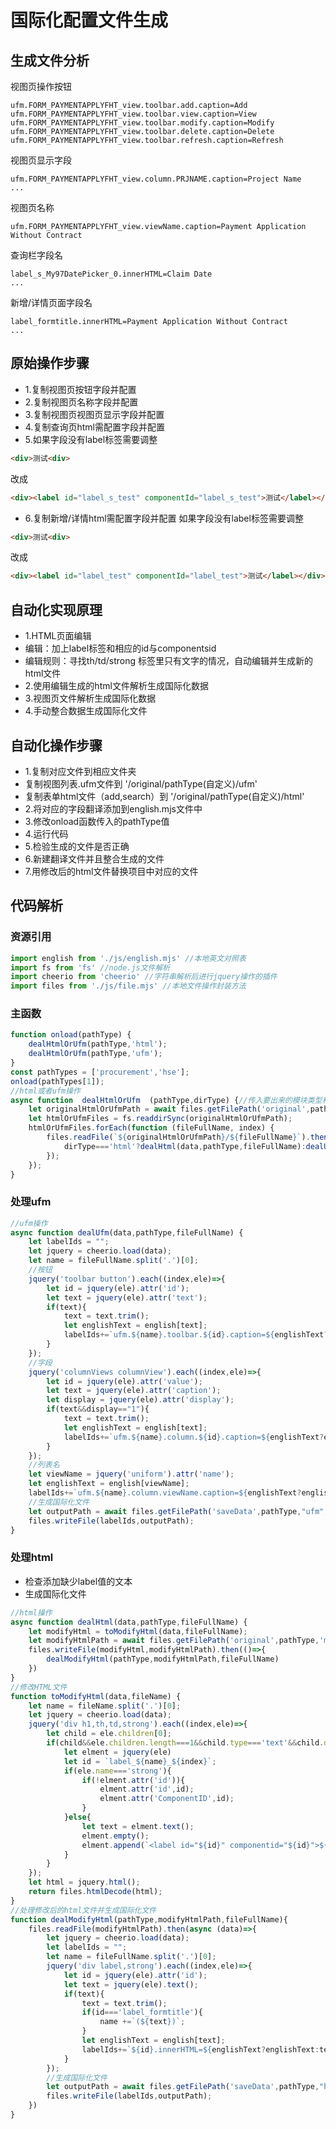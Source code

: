 # 国际化配置文件生成
## 生成文件分析
视图页操作按钮
```
ufm.FORM_PAYMENTAPPLYFHT_view.toolbar.add.caption=Add
ufm.FORM_PAYMENTAPPLYFHT_view.toolbar.view.caption=View
ufm.FORM_PAYMENTAPPLYFHT_view.toolbar.modify.caption=Modify
ufm.FORM_PAYMENTAPPLYFHT_view.toolbar.delete.caption=Delete
ufm.FORM_PAYMENTAPPLYFHT_view.toolbar.refresh.caption=Refresh
```
视图页显示字段
```
ufm.FORM_PAYMENTAPPLYFHT_view.column.PRJNAME.caption=Project Name
...
```
视图页名称
```
ufm.FORM_PAYMENTAPPLYFHT_view.viewName.caption=Payment Application Without Contract
```
查询栏字段名
```
label_s_My97DatePicker_0.innerHTML=Claim Date
...
```
新增/详情页面字段名
```
label_formtitle.innerHTML=Payment Application Without Contract 
...
```
## 原始操作步骤
* 1.复制视图页按钮字段并配置
* 2.复制视图页名称字段并配置
* 3.复制视图页视图页显示字段并配置
* 4.复制查询页html需配置字段并配置
* 5.如果字段没有label标签需要调整
```html
<div>测试<div>
```
改成
```html
<div><label id="label_s_test" componentId="label_s_test">测试</label></div>
```
* 6.复制新增/详情html需配置字段并配置
如果字段没有label标签需要调整
```html
<div>测试<div>
```
改成
```html
<div><label id="label_test" componentId="label_test">测试</label></div>
```
## 自动化实现原理
 * 1.HTML页面编辑
 * 编辑：加上label标签和相应的id与componentsid
 * 编辑规则：寻找th/td/strong 标签里只有文字的情况，自动编辑并生成新的html文件
 * 2.使用编辑生成的html文件解析生成国际化数据
 * 3.视图页文件解析生成国际化数据
 * 4.手动整合数据生成国际化文件

## 自动化操作步骤
 * 1.复制对应文件到相应文件夹
 * 复制视图列表.ufm文件到 '/original/pathType(自定义)/ufm'
 * 复制表单html文件（add,search）到 '/original/pathType(自定义)/html'
 * 2.将对应的字段翻译添加到english.mjs文件中
 * 3.修改onload函数传入的pathType值
 * 4.运行代码
 * 5.检验生成的文件是否正确
 * 6.新建翻译文件并且整合生成的文件
 * 7.用修改后的html文件替换项目中对应的文件
 
 ## 代码解析
 ### 资源引用
 ```javascript
import english from './js/english.mjs' //本地英文对照表
import fs from 'fs' //node.js文件解析
import cheerio from 'cheerio' //字符串解析后进行jquery操作的插件
import files from './js/file.mjs' //本地文件操作封装方法
```
### 主函数
```javascript
function onload(pathType) {
    dealHtmlOrUfm(pathType,'html');
    dealHtmlOrUfm(pathType,'ufm');
}
const pathTypes = ['procurement','hse'];
onload(pathTypes[1]);
//html或者ufm操作
async function  dealHtmlOrUfm  (pathType,dirType) {//传入要出来的模块类型和要处理的文件类型
    let originalHtmlOrUfmPath = await files.getFilePath('original',pathType,dirType);
    let htmlOrUfmFiles = fs.readdirSync(originalHtmlOrUfmPath);
    htmlOrUfmFiles.forEach(function (fileFullName, index) {
        files.readFile(`${originalHtmlOrUfmPath}/${fileFullName}`).then(data=>{
            dirType==='html'?dealHtml(data,pathType,fileFullName):dealUfm(data,pathType,fileFullName);
        });
    });
}
```
### 处理ufm
```javascript
//ufm操作
async function dealUfm(data,pathType,fileFullName) {
    let labelIds = "";
    let jquery = cheerio.load(data);
    let name = fileFullName.split('.')[0];
    //按钮
    jquery('toolbar button').each((index,ele)=>{
        let id = jquery(ele).attr('id');
        let text = jquery(ele).attr('text');
        if(text){
            text = text.trim();
            let englishText = english[text];
            labelIds+=`ufm.${name}.toolbar.${id}.caption=${englishText?englishText:text}\r\n`
        }
    });
    //字段
    jquery('columnViews columnView').each((index,ele)=>{
        let id = jquery(ele).attr('value');
        let text = jquery(ele).attr('caption');
        let display = jquery(ele).attr('display');
        if(text&&display=="1"){
            text = text.trim();
            let englishText = english[text];
            labelIds+=`ufm.${name}.column.${id}.caption=${englishText?englishText:text}\r\n`
        }
    });
    //列表名
    let viewName = jquery('uniform').attr('name');
    let englishText = english[viewName];
    labelIds+=`ufm.${name}.column.viewName.caption=${englishText?englishText:viewName}\r\n`
    //生成国际化文件
    let outputPath = await files.getFilePath('saveData',pathType,"ufm",name,"txt");
    files.writeFile(labelIds,outputPath);
}
```
### 处理html
* 检查添加缺少label值的文本
* 生成国际化文件
```javascript
//html操作
async function dealHtml(data,pathType,fileFullName) {
    let modifyHtml = toModifyHtml(data,fileFullName);
    let modifyHtmlPath = await files.getFilePath('original',pathType,'modifyHtml',fileFullName);
    files.writeFile(modifyHtml,modifyHtmlPath).then(()=>{
        dealModifyHtml(pathType,modifyHtmlPath,fileFullName)
    })
}
//修改HTML文件
function toModifyHtml(data,fileName) {
    let name = fileName.split('.')[0];
    let jquery = cheerio.load(data);
    jquery('div h1,th,td,strong').each((index,ele)=>{
        let child = ele.children[0];
        if(child&&ele.children.length===1&&child.type==='text'&&child.data){
            let elment = jquery(ele)
            let id = `label_${name}_${index}`;
            if(ele.name==='strong'){
                if(!elment.attr('id')){
                    elment.attr('id',id);
                    elment.attr('ComponentID',id);
                }
            }else{
                let text = elment.text();
                elment.empty();
                elment.append(`<label id="${id}" componentid="${id}">${text}</label>`)
            }
        }
    });
    let html = jquery.html();
    return files.htmlDecode(html);
}
//处理修改后的html文件并生成国际化文件
function dealModifyHtml(pathType,modifyHtmlPath,fileFullName){
    files.readFile(modifyHtmlPath).then(async (data)=>{
        let jquery = cheerio.load(data);
        let labelIds = "";
        let name = fileFullName.split('.')[0];
        jquery('div label,strong').each((index,ele)=>{
            let id = jquery(ele).attr('id');
            let text = jquery(ele).text();
            if(text){
                text = text.trim();
                if(id==='label_formtitle'){
                    name +=`(${text})`;
                }
                let englishText = english[text];
                labelIds+=`${id}.innerHTML=${englishText?englishText:text}\r\n`
            }
        });
        //生成国际化文件
        let outputPath = await files.getFilePath('saveData',pathType,"html",name,"txt");
        files.writeFile(labelIds,outputPath);
    })
}
```
